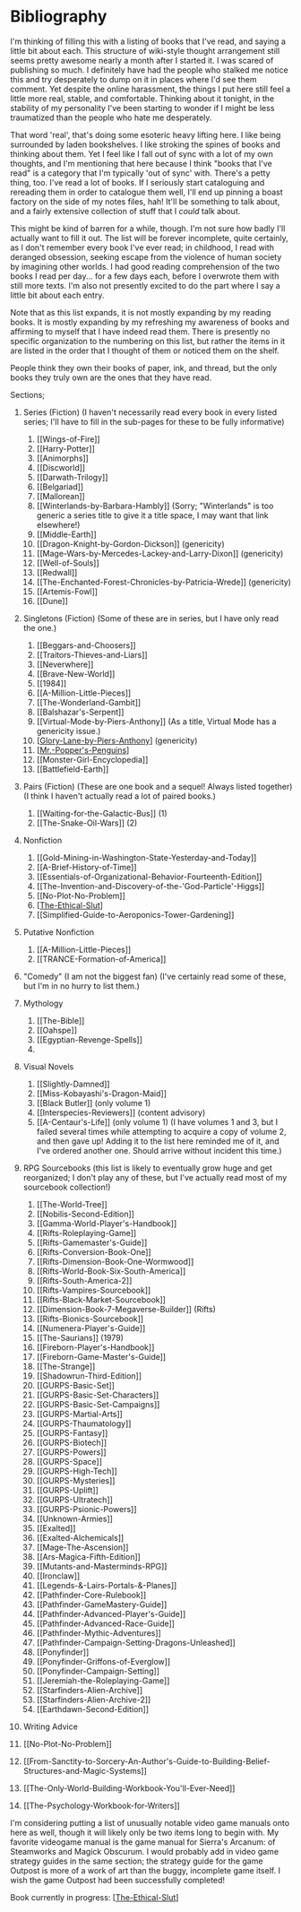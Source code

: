 # Bibliography

I'm thinking of filling this with a listing of books that I've read, and saying a little bit about each.  This structure of wiki-style thought arrangement still seems pretty awesome nearly a month after I started it.  I was scared of publishing so much.  I definitely have had the people who stalked me notice this and try desperately to dump on it in places where I'd see them comment.  Yet despite the online harassment, the things I put here still feel a little more real, stable, and comfortable.  Thinking about it tonight, in the stability of my personality I've been starting to wonder if I might be less traumatized than the people who hate me desperately.

That word 'real', that's doing some esoteric heavy lifting here.  I like being surrounded by laden bookshelves.  I like stroking the spines of books and thinking about them.  Yet I feel like I fall out of sync with a lot of my own thoughts, and I'm mentioning that here because I think "books that I've read" is a category that I'm typically 'out of sync' with.  There's a petty thing, too.  I've read a lot of books.  If I seriously start cataloguing and rereading them in order to catalogue them well, I'll end up pinning a boast factory on the side of my notes files, hah!  It'll be something to talk about, and a fairly extensive collection of stuff that I *could* talk about.

This might be kind of barren for a while, though.  I'm not sure how badly I'll actually want to fill it out.  The list will be forever incomplete, quite certainly, as I don't remember every book I've ever read; in childhood, I read with deranged obsession, seeking escape from the violence of human society by imagining other worlds.  I had good reading comprehension of the two books I read per day... for a few days each, before I overwrote them with still more texts.  I'm also not presently excited to do the part where I say a little bit about each entry.

Note that as this list expands, it is not mostly expanding by my reading books.  It is mostly expanding by my refreshing my awareness of books and affirming to myself that I have indeed read them.  There is presently no specific organization to the numbering on this list, but rather the items in it are listed in the order that I thought of them or noticed them on the shelf.

People think they own their books of paper, ink, and thread, but the only books they truly own are the ones that they have read.

Sections;
1) Series (Fiction) (I haven't necessarily read every book in every listed series; I'll have to fill in the sub-pages for these to be fully informative)
   1) [[Wings-of-Fire]]
   2) [[Harry-Potter]]
   3) [[Animorphs]]
   4) [[Discworld]]
   5) [[Darwath-Trilogy]]
   6) [[Belgariad]]
   7) [[Mallorean]]
   8) [[Winterlands-by-Barbara-Hambly]] (Sorry; "Winterlands" is too generic a series title to give it a title space, I may want that link elsewhere!)
   9) [[Middle-Earth]]
   10) [[Dragon-Knight-by-Gordon-Dickson]] (genericity)
   11) [[Mage-Wars-by-Mercedes-Lackey-and-Larry-Dixon]] (genericity)
   12) [[Well-of-Souls]]
   13) [[Redwall]]
   14) [[The-Enchanted-Forest-Chronicles-by-Patricia-Wrede]] (genericity)
   15) [[Artemis-Fowl]]
   16) [[Dune]]

2) Singletons (Fiction) (Some of these are in series, but I have only read the one.)
   1) [[Beggars-and-Choosers]]
   2) [[Traitors-Thieves-and-Liars]]
   3) [[Neverwhere]]
   4) [[Brave-New-World]]
   5) [[1984]]
   6) [[A-Million-Little-Pieces]]
   7) [[The-Wonderland-Gambit]]
   8) [[Balshazar's-Serpent]]
   9) [[Virtual-Mode-by-Piers-Anthony]] (As a title, Virtual Mode has a genericity issue.)
   10) [[Glory-Lane-by-Piers-Anthony]] (genericity)
   11) [[Mr.-Popper's-Penguins]]
   12) [[Monster-Girl-Encyclopedia]]
   13) [[Battlefield-Earth]]

3) Pairs (Fiction) (These are one book and a sequel!  Always listed together) (I think I haven't actually read a lot of paired books.)
   1) [[Waiting-for-the-Galactic-Bus]] (1)
   2) [[The-Snake-Oil-Wars]] (2)

4) Nonfiction
   1) [[Gold-Mining-in-Washington-State-Yesterday-and-Today]]
   2) [[A-Brief-History-of-Time]]
   3) [[Essentials-of-Organizational-Behavior-Fourteenth-Edition]]
   4) [[The-Invention-and-Discovery-of-the-'God-Particle'-Higgs]]
   5) [[No-Plot-No-Problem]]
   6) [[The-Ethical-Slut]]
   7) [[Simplified-Guide-to-Aeroponics-Tower-Gardening]]

5) Putative Nonfiction
   1) [[A-Million-Little-Pieces]]
   2) [[TRANCE-Formation-of-America]]

6) "Comedy" (I am not the biggest fan)
(I've certainly read some of these, but I'm in no hurry to list them.)

7) Mythology
   1) [[The-Bible]]
   2) [[Oahspe]]
   3) [[Egyptian-Revenge-Spells]]
   4) 

8) Visual Novels
   1) [[Slightly-Damned]]
   2) [[Miss-Kobayashi's-Dragon-Maid]]
   3) [[Black Butler]] (only volume 1)
   4) [[Interspecies-Reviewers]] (content advisory)
   5) [[A-Centaur's-Life]] (only volume 1) (I have volumes 1 and 3, but I failed several times while attempting to acquire a copy of volume 2, and then gave up!  Adding it to the list here reminded me of it, and I've ordered another one.  Should arrive without incident this time.)

9) RPG Sourcebooks (this list is likely to eventually grow huge and get reorganized; I don't play any of these, but I've actually read most of my sourcebook collection!)
   1) [[The-World-Tree]]
   2) [[Nobilis-Second-Edition]]
   3) [[Gamma-World-Player's-Handbook]]
   4) [[Rifts-Roleplaying-Game]]
   5) [[Rifts-Gamemaster's-Guide]]
   6) [[Rifts-Conversion-Book-One]]
   7) [[Rifts-Dimension-Book-One-Wormwood]]
   8) [[Rifts-World-Book-Six-South-America]]
   9) [[Rifts-South-America-2]]
   10) [[Rifts-Vampires-Sourcebook]]
   11) [[Rifts-Black-Market-Sourcebook]]
   12) [[Dimension-Book-7-Megaverse-Builder]] (Rifts)
   13) [[Rifts-Bionics-Sourcebook]]
   14) [[Numenera-Player's-Guide]]
   15) [[The-Saurians]] (1979)
   16) [[Fireborn-Player's-Handbook]]
   17) [[Fireborn-Game-Master's-Guide]]
   18) [[The-Strange]]
   19) [[Shadowrun-Third-Edition]]
   20) [[GURPS-Basic-Set]]
   21) [[GURPS-Basic-Set-Characters]]
   22) [[GURPS-Basic-Set-Campaigns]]
   23) [[GURPS-Martial-Arts]]
   24) [[GURPS-Thaumatology]]
   25) [[GURPS-Fantasy]]
   26) [[GURPS-Biotech]]
   27) [[GURPS-Powers]]
   28) [[GURPS-Space]]
   29) [[GURPS-High-Tech]]
   30) [[GURPS-Mysteries]]
   31) [[GURPS-Uplift]]
   32) [[GURPS-Ultratech]]
   33) [[GURPS-Psionic-Powers]]
   34) [[Unknown-Armies]]
   35) [[Exalted]]
   36) [[Exalted-Alchemicals]]
   37) [[Mage-The-Ascension]]
   38) [[Ars-Magica-Fifth-Edition]]
   39) [[Mutants-and-Masterminds-RPG]]
   40) [[Ironclaw]]
   41) [[Legends-&-Lairs-Portals-&-Planes]]
   42) [[Pathfinder-Core-Rulebook]]
   43) [[Pathfinder-GameMastery-Guide]]
   44) [[Pathfinder-Advanced-Player's-Guide]]
   45) [[Pathfinder-Advanced-Race-Guide]]
   46) [[Pathfinder-Mythic-Adventures]]
   47) [[Pathfinder-Campaign-Setting-Dragons-Unleashed]]
   48) [[Ponyfinder]]
   49) [[Ponyfinder-Griffons-of-Everglow]]
   50) [[Ponyfinder-Campaign-Setting]]
   51) [[Jeremiah-the-Roleplaying-Game]]
   52) [[Starfinders-Alien-Archive]]
   53) [[Starfinders-Alien-Archive-2]]
   54) [[Earthdawn-Second-Edition]]

10) Writing Advice
   1) [[No-Plot-No-Problem]]
   2) [[From-Sanctity-to-Sorcery-An-Author's-Guide-to-Building-Belief-Structures-and-Magic-Systems]]
   3) [[The-Only-World-Building-Workbook-You'll-Ever-Need]]
   4) [[The-Psychology-Workbook-for-Writers]]

I'm considering putting a list of unusually notable video game manuals onto here as well, though it will likely only be two items long to begin with.  My favorite videogame manual is the game manual for Sierra's Arcanum: of Steamworks and Magick Obscurum.  I would probably add in video game strategy guides in the same section; the strategy guide for the game Outpost is more of a work of art than the buggy, incomplete game itself.  I wish the game Outpost had been successfully completed!

Book currently in progress:  [[The-Ethical-Slut]]

[//begin]: # "Autogenerated link references for markdown compatibility"
[Glory-Lane-by-Piers-Anthony]: glory-lane-by-piers-anthony.md "Glory Lane by Piers Anthony"
[Mr.-Popper's-Penguins]: mr-poppers-penguins.md "Mr. Popper's Penguins"
[The-Ethical-Slut]: the-ethical-slut.md "The Ethical Slut"
[//end]: # "Autogenerated link references"